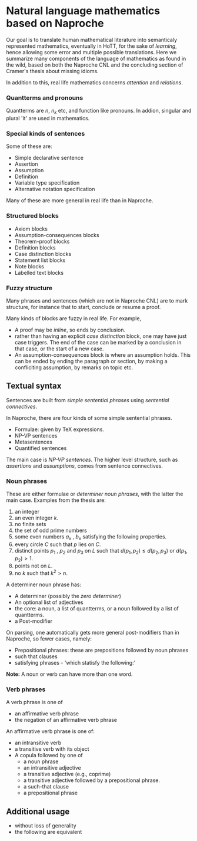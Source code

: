 # Natural language mathematics based on Naproche

Our goal is to translate human mathematical literature into semanticaly represented mathematics, eventually in HoTT, for the sake of _learning_, hence allowing some error and multiple possible translations. Here we summarize many components of the language of mathematics as found in the wild, based on both the Naproche CNL and the concluding section of Cramer's thesis about missing idioms.

In addition to this, real life mathematics concerns _attention_ and _relations_.

### Quantterms and pronouns

Quantterms are $n$, $n_k$ etc, and function like pronouns. In addion, singular  and plural 'it' are used in mathematics.

### Special kinds of sentences

Some of these are:

* Simple declarative sentence
* Assertion
* Assumption
* Definition
* Variable type specification
* Alternative notation specification

Many of these are more general in real life than in Naproche.

### Structured blocks

* Axiom blocks
* Assumption-consequences blocks
* Theorem-proof blocks
* Definition blocks
* Case distinction blocks
* Statement list blocks
* Note blocks
* Labelled text blocks

### Fuzzy structure

Many phrases and sentences (which are not in Naproche CNL) are to mark structure, for instance that to start, conclude or resume a proof.

Many kinds of blocks are fuzzy in real life. For example,

* A proof may be _inline_, so ends by conclusion.
* rather than having an explicit _case distinction_ block, one may have just case triggers. The end of the case can be marked by a conclusion in that case, or the start of a new case.
* An assumption-consequences block is where an assumption holds. This can be ended by ending the paragraph or section, by making a confliciting assumption, by remarks on topic etc.

## Textual syntax

Sentences are built from _simple sentential phrases_ using _sentential connectives_.

In Naproche, there are four kinds of some simple sentential phrases.

* Formulae: given by TeX expressions.
* NP-VP sentences
* Metasentences
* Quantified sentences

The main case is _NP-VP sentences_. The higher level structure, such as _assertions_ and _assumptions_, comes from sentence connectives.

### Noun phrases

These are either formulae or _determiner noun phrases_, with the latter the main case. Examples from the thesis are:

1. an integer
2. an even integer $k$.
3. no finite sets
4. the set of odd prime numbers
5. some even numbers $a_x$ , $b_x$ satisfying the following properties.
6. every circle $C$ such that $p$ lies on $C$.
7. distinct points $p_1$ , $p_2$ and $p_3$ on $L$ such that $d(p_1 , p_2 ) \leq d(p_2 , p_3)$ or
$d(p_1 , p_2 ) > 1$.
8. points not on $L$.
9. no $k$ such that $k^2 > n$.

A determiner noun phrase has:

* A determiner (possibly the _zero determiner_)
* An optional list of adjectives
* the core: a noun, a list of quantterms, or a noun followed by a list of quantterms.
* a Post-modifier

On parsing, one automatically gets more general post-modifiers than in Naproche, so fewer cases, namely:

* Prepositional phrases: these are prepositions followed by noun phrases
* such that clauses
* satisfying phrases - 'which statisfy the following:'

**Note:** A noun or verb can have more than one word.

### Verb phrases

A verb phrase is one of

* an affirmative verb phrase
* the negation of an affirmative verb phrase

An affirmative verb phrase is one of:
* an intransitive verb
* a transitive verb with its object
* A copula followed by one of
  * a noun phrase
  * an intransitive adjective
  * a transitive adjective (e.g., coprime)
  * a transitive adjective followed by a prepositional phrase.
  * a such-that clause
  * a prepositional phrase

## Additional usage

* without loss of generality
* the following are equivalent
